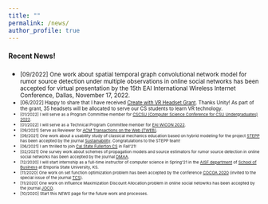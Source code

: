 ```yaml
---
title: ""
permalink: /news/
author_profile: true
---
```

#### Recent News!
* <small>[09/2022] One work about spatial temporal graph convolutional network model for rumor source detection under multiple observations in online social networks has been accepted for virtual presentation by the 15th EAI International Wireless Internet Conference, Dallas, November 17, 2022.
* <small>[06/2022] Happy to share that I have received [Create with VR Headset Grant](https://create.unity.com/create-vr-headset-grant). Thanks Unity! As part of the grant, 35 headsets will be allocated to serve our CS students to learn VR technology.   
* <small>[01/2022] I will serve as a Program Committee member for [CSCSU (Computer Science Conference for CSU Undergraduates) 2022](https://cscsu-conference.github.io/).</small>
* <small>[01/2022] I will serve as a Technical Program Committee member for [EAI WiCON 2022](https://wicon.eai-conferences.org/2022/).</small>
* <small>[09/2021] Serve as Reviewer for [ACM Transactions on the Web (TWEB)](https://dl.acm.org/journal/tweb).</small>
* <small>[09/2021] One work about a usability study of classical mechanics education based on hybrid modeling for the project [STEPP](https://stepp.utdallas.edu/) has been accepted by the journal [Sustainability](https://www.mdpi.com/journal/sustainability). Congratulations to the STEPP team!</small>
* <small>[06/2021] I am thrilled to join [Cal State Fullerton CS](http://www.fullerton.edu/ecs/cs/) in Fall'21!</small>
* <small>[02/2021] One survey work about schemes of propagation models and source estimators for rumor source detection in online social networks has been accepted by the journal [DMAA](https://www.worldscientific.com/worldscinet/dmaa).</small>
* <small>[12/2020] I will start internship as a full-time instructor of computer science in Spring'21 in the [AISF department](https://www.emporia.edu/school-business/about-us/school-business-directory-overview/accounting-information-systems-and-finance-directory/) of [School of Business](https://www.emporia.edu/school-business/about-us/) at Emporia State University, KS.</small>  
* <small>[11/2020] One work on set function optimization problem has been accepted by the conference [COCOA 2020](https://theory.utdallas.edu/COCOA2020/) (invited to the special issue of the journal  [TCS](https://www.journals.elsevier.com/theoretical-computer-science)).</small>
* <small>[11/2020] One work on Influence Maximization Discount Allocation problem in online social netowrks has been accepted by the journal [JOCO](https://www.springer.com/journal/10878).</small>
* <small>[10/2020] Start this <i>NEWS</i> page for the future work and processes.</small> 
<!-- * [09/2021] Serve as Reviewer for [ACM Transactions on Social Computing(TSC)](https://dl.acm.org/journal/tsc).-->
